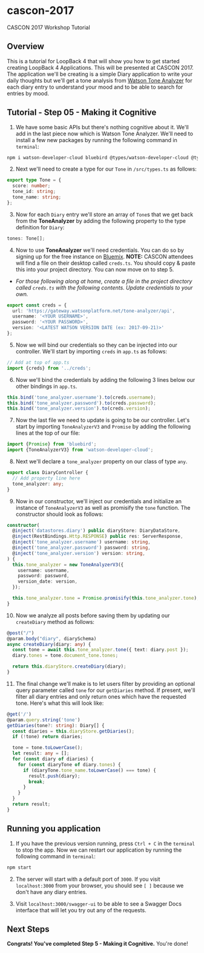 # cascon-2017
CASCON 2017 Workshop Tutorial

## Overview
This is a tutorial for LoopBack 4 that will show you how to get started creating LoopBack 4 Applications. This will be presented at CASCON 2017. The application we'll be creating is a simple Diary application to write your daily thoughts but we'll get a tone analysis from [Watson Tone Analyzer](https://www.ibm.com/watson/services/tone-analyzer/) for each diary entry to understand your mood and to be able to search for entries by mood.

## Tutorial - Step 05 - Making it Cognitive
1. We have some basic APIs but there's nothing cognitive about it. We'll add in the last piece now which is Watson Tone Analyzer. We'll need to install a few new packages by running the following command in `terminal`:

```sh
npm i watson-developer-cloud bluebird @types/watson-developer-cloud @types/bluebird
```

2. Next we'll need to create a type for our `Tone` in `/src/types.ts` as follows:

```ts
export type Tone = {
  score: number;
  tone_id: string;
  tone_name: string;
};
```

3. Now for each `Diary` entry we'll store an array of `Tone`s that we get back from the __ToneAnalyzer__ by adding the following property to the type definition for `Diary`:

```ts
tones: Tone[];
```

4. Now to use __ToneAnalyzer__ we'll need credentials. You can do so by signing up for the free instance on [Bluemix](https://www.bluemix.net). __NOTE:__ CASCON attendees will find a file on their desktop called `creds.ts`. You should copy & paste this into your project directory. You can now move on to step 5.

 - *For those following along at home, create a file in the project directory called `creds.ts` with the following contents. Update credentials to your own.*

```ts
export const creds = {
  url: 'https://gateway.watsonplatform.net/tone-analyzer/api',
  username: '<YOUR USERNAME>',
  password: '<YOUR PASSWORD>',
  version: '<LATEST WATSON VERSION DATE (ex: 2017-09-21)>'
};
```

5. Now we will bind our credentials so they can be injected into our controller. We'll start by importing `creds` in `app.ts` as follows:

```ts
// Add at top of app.ts
import {creds} from '../creds';
```

6. Now we'll bind the credentials by adding the following 3 lines below our other bindings in `app.ts`. 

```ts
this.bind('tone_analyzer.username').to(creds.username);
this.bind('tone_analyzer.password').to(creds.password);
this.bind('tone_analyzer.version').to(creds.version);
```

7. Now the last file we need to update is going to be our controller. Let's start by importing `ToneAnalyzerV3` and `Promise` by adding the following lines at the top of our file:

```ts
import {Promise} from 'bluebird';
import {ToneAnalyzerV3} from 'watson-developer-cloud';
```

8. Next we'll declare a `tone_analyzer` property on our class of type `any`. 

```ts
export class DiaryController {
  // Add property line here
  tone_analyzer: any;
}
```

9. Now in our constructor, we'll inject our credentials and initialize an instance of `ToneAnalyzerV3` as well as promisify the `tone` function. The constructor should look as follows:

```ts
constructor(
  @inject('datastores.diary') public diaryStore: DiaryDataStore,
  @inject(RestBindings.Http.RESPONSE) public res: ServerResponse,
  @inject('tone_analyzer.username') username: string,
  @inject('tone_analyzer.password') password: string,
  @inject('tone_analyzer.version') version: string,
) {
  this.tone_analyzer = new ToneAnalyzerV3({
    username: username,
    password: password,
    version_date: version,
  });

  this.tone_analyzer.tone = Promise.promisify(this.tone_analyzer.tone);
}
```

10. Now we analyze all posts before saving them by updating our `createDiary` method as follows:

```ts
@post("/")
@param.body("diary", diarySchema)
async createDiary(diary: any) {
  const tone = await this.tone_analyzer.tone({ text: diary.post });
  diary.tones = tone.document_tone.tones;

  return this.diaryStore.createDiary(diary);
}
```

11. The final change we'll make is to let users filter by providing an optional query parameter called `tone` for our `getDiaries` method. If present, we'll filter all diary entries and only return ones which have the requested tone. Here's what this will look like:

```ts
@get('/')
@param.query.string('tone')
getDiaries(tone?: string): Diary[] {
  const diaries = this.diaryStore.getDiaries();
  if (!tone) return diaries;

  tone = tone.toLowerCase();
  let result: any = [];
  for (const diary of diaries) {
    for (const diaryTone of diary.tones) {
      if (diaryTone.tone_name.toLowerCase() === tone) {
        result.push(diary);
        break;
      }
    }
  }
  return result;
}
```

## Running you application
1. If you have the previous version running, press `Ctrl + C` in the `terminal` to stop the app. Now we can restart our application by running the following command in `terminal`:

```sh
npm start
```

2. The server will start with a default port of `3000`. If you visit `localhost:3000` from your browser, you should see `[ ]` because we don't have any diary entries.

3. Visit `localhost:3000/swagger-ui` to be able to see a Swagger Docs interface that will let you try out any of the requests.

## Next Steps
__Congrats! You've completed Step 5 - Making it Cognitive.__ You're done! 
